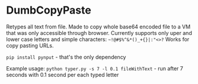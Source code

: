 # DumbCopyPaste
Retypes all text from file. Made to copy whole base64 encoded file to a VM that was only accessible through browser.
Currently supports only uper and lower case letters and simple characters: `~!@#$%^&*()_+{}|:"<>?`
Works for copy pasting URLs.

`pip install pynput` - that's the only dependency

Example usage:
`python typer.py -s 7 -l 0.1 fileWithText` - run after 7 seconds with 0.1 second per each typed letter
